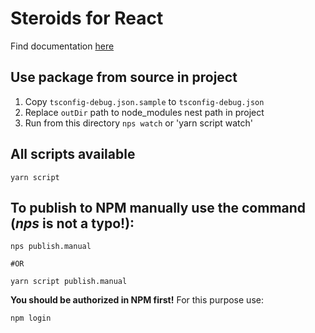 # Steroids for React

Find documentation [here](docs/index.md)

## Use package from source in project

1. Copy `tsconfig-debug.json.sample` to `tsconfig-debug.json`
2. Replace `outDir` path to node_modules nest path in project
3. Run from this directory `nps watch` or 'yarn script watch'

## All scripts available
```
yarn script
```

## To publish to NPM manually use the command (_nps_ **is not a typo!**):
```
nps publish.manual

#OR

yarn script publish.manual
```
**You should be authorized in NPM first!** For this purpose use:
```
npm login
```
